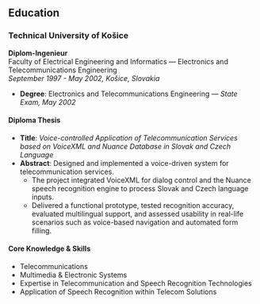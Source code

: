 ## Education

### **Technical University of Košice**  
**Diplom-Ingenieur**  
Faculty of Electrical Engineering and Informatics — Electronics and Telecommunications Engineering  
*September 1997 - May 2002, Košice, Slovakia*

- **Degree**: Electronics and Telecommunications Engineering — *State Exam, May 2002*  

#### Diploma Thesis  
- **Title**: *Voice-controlled Application of Telecommunication Services based on VoiceXML and Nuance Database in Slovak and Czech Language*  
- **Abstract**: Designed and implemented a voice-driven system for telecommunication services.
  - The project integrated VoiceXML for dialog control and the Nuance speech recognition engine to process Slovak and Czech language inputs.
  - Delivered a functional prototype, tested recognition accuracy, evaluated multilingual support, and assessed usability in real-life scenarios such as voice-based navigation and automated form filling.

#### Core Knowledge & Skills
- Telecommunications  
- Multimedia & Electronic Systems  
- Expertise in Telecommunication and Speech Recognition Technologies  
- Application of Speech Recognition within Telecom Solutions
